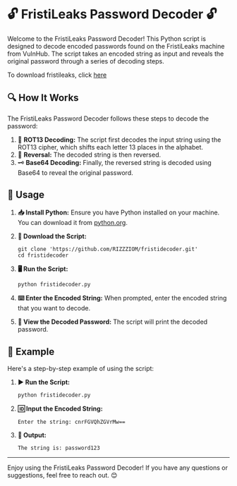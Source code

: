 # 🔓 FristiLeaks Password Decoder 🔓

Welcome to the FristiLeaks Password Decoder! This Python script is designed to decode encoded passwords found on the FristiLeaks machine from VulnHub. The script takes an encoded string as input and reveals the original password through a series of decoding steps. 

To download fristileaks, click [here](https://www.vulnhub.com/entry/fristileaks-13,133/)
## 🔍 How It Works

The FristiLeaks Password Decoder follows these steps to decode the password:
1. 🔄 **ROT13 Decoding:** The script first decodes the input string using the ROT13 cipher, which shifts each letter 13 places in the alphabet.
2. 🔁 **Reversal:** The decoded string is then reversed.
3. 🗝️ **Base64 Decoding:** Finally, the reversed string is decoded using Base64 to reveal the original password.

## 🚀 Usage

1. **📥 Install Python:**
   Ensure you have Python installed on your machine. You can download it from [python.org](https://www.python.org/).

2. **💾 Download the Script:**

   ```shell
   git clone 'https://github.com/RIZZZIOM/fristidecoder.git'
   cd fristidecoder
   ```

3. **🖥️ Run the Script:**
   
   ```bash
   python fristidecoder.py
   ```

4. **⌨️ Enter the Encoded String:**
   When prompted, enter the encoded string that you want to decode.

5. **🔐 View the Decoded Password:**
   The script will print the decoded password.

## 📝 Example

Here's a step-by-step example of using the script:

1. **▶️ Run the Script:**

   ```bash
   python fristidecoder.py
   ```
   
2. **🆔 Input the Encoded String:**

   ```plaintext
   Enter the string: cnrFGVQhZGVrMw==
   ```
   
3. **📜 Output:**

   ```plaintext
   The string is: password123
   ```

---

Enjoy using the FristiLeaks Password Decoder! If you have any questions or suggestions, feel free to reach out. 😊